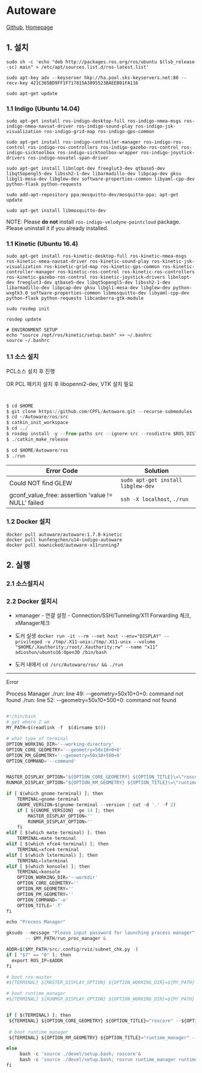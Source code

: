 # Autoware

[Github](https://github.com/CPFL/Autoware), [Homepage](https://www.autoware.ai/)

## 1. 설치

```
sudo sh -c 'echo "deb http://packages.ros.org/ros/ubuntu $(lsb_release -sc) main" > /etc/apt/sources.list.d/ros-latest.list'

sudo apt-key adv --keyserver hkp://ha.pool.sks-keyservers.net:80 --recv-key 421C365BD9FF1F717815A3895523BAEEB01FA116

sudo apt-get update
```

### 1.1 Indigo \(Ubuntu 14.04\)

```
sudo apt-get install ros-indigo-desktop-full ros-indigo-nmea-msgs ros-indigo-nmea-navsat-driver ros-indigo-sound-play ros-indigo-jsk-visualization ros-indigo-grid-map ros-indigo-gps-common

sudo apt-get install ros-indigo-controller-manager ros-indigo-ros-control ros-indigo-ros-controllers ros-indigo-gazebo-ros-control ros-indigo-sicktoolbox ros-indigo-sicktoolbox-wrapper ros-indigo-joystick-drivers ros-indigo-novatel-span-driver

sudo apt-get install libnlopt-dev freeglut3-dev qtbase5-dev libqt5opengl5-dev libssh2-1-dev libarmadillo-dev libpcap-dev gksu libgl1-mesa-dev libglew-dev software-properties-common libyaml-cpp-dev python-flask python-requests

sudo add-apt-repository ppa:mosquitto-dev/mosquitto-ppa; apt-get update

sudo apt-get install libmosquitto-dev
```

NOTE: Please **do not** install `ros-indigo-velodyne-pointcloud` package. Please uninstall it if you already installed.

### 1.1 Kinetic \(Ubuntu 16.4\)

```
sudo apt-get install ros-kinetic-desktop-full ros-kinetic-nmea-msgs ros-kinetic-nmea-navsat-driver ros-kinetic-sound-play ros-kinetic-jsk-visualization ros-kinetic-grid-map ros-kinetic-gps-common ros-kinetic-controller-manager ros-kinetic-ros-control ros-kinetic-ros-controllers ros-kinetic-gazebo-ros-control ros-kinetic-joystick-drivers libnlopt-dev freeglut3-dev qtbase5-dev libqt5opengl5-dev libssh2-1-dev libarmadillo-dev libpcap-dev gksu libgl1-mesa-dev libglew-dev python-wxgtk3.0 software-properties-common libmosquitto-dev libyaml-cpp-dev python-flask python-requests libcanberra-gtk-module

sudo rosdep init

rosdep update

# ENVIRONMENT SETUP
echo "source /opt/ros/kinetic/setup.bash" >> ~/.bashrc
source ~/.bashrc
```

### 1.1 소스 설치

PCL소스 설치 후 진행  

OR PCL 패키지 설치 후 libopenni2-dev, VTK 설치 필요 


```python


$ cd $HOME
$ git clone https://github.com/CPFL/Autoware.git --recurse-submodules
$ cd ~/Autoware/ros/src
$ catkin_init_workspace
$ cd ../
$ rosdep install -y --from-paths src --ignore-src --rosdistro $ROS_DISTRO
$ ./catkin_make_release

$ cd $HOME/Autoware/ros
$ ./run
```


| Error Code | Solution |
| --- | --- |
| Could NOT find GLEW | `sudo apt-get install libglew-dev` |
| gconf\_value\_free: assertion 'value != NULL' failed | `ssh -X localhost`, `./run` |

### 1.2 Docker 설치

```
docker pull autoware/autoware:1.7.0-kinetic
docker pull kunfengchen/u14-indigo-autoware 
docker pull nownicked/autoware-x11running7
```

## 2. 실행

### 2.1 소스설치시

### 2.2 Docker 설치시

* xmanager - 연결 설정 - Connection/SSH/Tunneling/X11 Forwarding 체크, xManager체크

* 도커 실생   `docker run -it --rm --net host --env="DISPLAY" --privileged -v /tmp/.X11-unix:/tmp/.X11-unix --volume "$HOME/.Xauthority:/root/.Xauthority:rw" --name "x11" adioshun/ubuntu16:Open3D /bin/bash`

* 도커 내에서 `cd /src/Autoware/ros/ && ./run`


---

Error 

Process Manager
./run: line 49: --geometry=50x10+0+0: command not found
./run: line 52: --geometry=50x10+500+0: command not found


```python

#!/bin/bash
# get where I am
MY_PATH=$(readlink -f  $(dirname $0))

# what type of terminal
OPTION_WORKING_DIR='--working-directory'
OPTION_CORE_GEOMETRY='--geometry=50x10+0+0'
OPTION_RM_GEOMETRY='--geometry=50x10+500+0'
OPTION_COMMAND='--command'


MASTER_DISPLAY_OPTION="${OPTION_CORE_GEOMETRY} ${OPTION_TITLE}\=\"roscore\""
RUNMGR_DISPLAY_OPTION="${OPTION_RM_GEOMETRY} ${OPTION_TITLE}\=\"runtime_manager\""

if [ $(which gnome-terminal) ]; then
    TERMINAL=gnome-terminal
    GNOME_VERSION=$(gnome-terminal --version | cut -d '.' -f 2)
    if [ ${GNOME_VERSION} -ge 14 ]; then
        MASTER_DISPLAY_OPTION=''
        RUNMGR_DISPLAY_OPTION=''
    fi
elif [ $(which mate-terminal) ]; then
    TERMINAL=mate-terminal
elif [ $(which xfce4-terminal) ]; then
    TERMINAL=xfce4-terminal
elif [ $(which lxterminal) ]; then
    TERMINAL=lxterminal
elif [ $(which konsole) ]; then
    TERMINAL=konsole
    OPTION_WORKING_DIR='--workdir'
    OPTION_CORE_GEOMETRY=''
    OPTION_RM_GEOMETRY=''
    OPTION_PM_GEOMETRY=''
    OPTION_COMMAND='-e'
    OPTION_TITLE='-T'
fi

echo "Process Manager"

gksudo --message "Please input password for launching process manager" \
       -- $MY_PATH/run_proc_manager &

ADDR=$($MY_PATH/src/.config/rviz/subnet_chk.py -)
if [ "$?" == "0" ]; then
  export ROS_IP=$ADDR
fi

# boot ros-master
#${TERMINAL} ${MASTER_DISPLAY_OPTION} ${OPTION_WORKING_DIR}=${MY_PATH} ${OPTION_COMMAND}="bash -c 'source ./devel/setup.bash; roscore'"&

# boot runtime_manager
#${TERMINAL} ${RUNMGR_DISPLAY_OPTION} ${OPTION_WORKING_DIR}=${MY_PATH} ${OPTION_COMMAND}="bash -c 'source ./devel/setup.bash; rosrun runtime_manager runtime_manager_dialog.py'"


if [ $(TERMINAL) ]; then
 ${TERMINAL} ${OPTION_CORE_GEOMETRY} ${OPTION_TITLE}="roscore" --${OPTION_WORKING_DIR}=${MY_PATH} ${OPTION_COMMAND}="bash -c 'source ./devel/setup.bash; roscore'"&
 
 # boot runtime_manager
 ${TERMINAL} ${OPTION_RM_GEOMETRY} ${OPTION_TITLE}="runtime_manager" --${OPTION_WORKING_DIR}=${MY_PATH} ${OPTION_COMMAND}="bash -c 'source ./devel/setup.bash; rosrun runtime_manager runtime_manager_dialog.py'"

else
     bash -c 'source ./devel/setup.bash; roscore'&
     bash -c 'source ./devel/setup.bash; rosrun runtime_manager runtime_manager_dialog.py'
fi


```